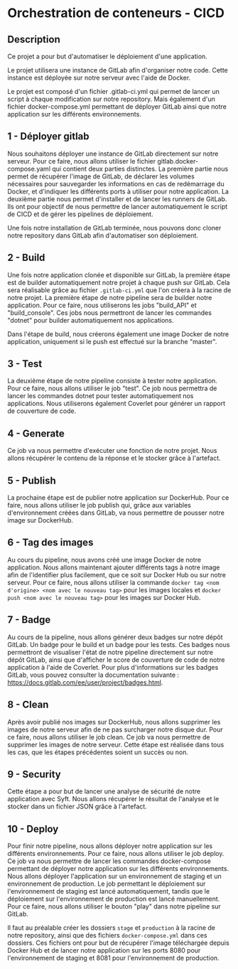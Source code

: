 #  Orchestration de conteneurs - CICD

## Description 

Ce projet a pour but d'automatiser le déploiement d'une application.

Le projet utilisera une instance de GitLab afin d'organiser notre code. Cette instance est déployée sur notre serveur avec l'aide de Docker.

Le projet est composé d'un fichier .gitlab-ci.yml qui permet de lancer un script à chaque modification sur notre repository. Mais également d'un fichier docker-compose.yml permettant de déployer GitLab ainsi que notre application sur les différents environnements.

## 1 - Déployer gitlab

Nous souhaitons déployer une instance de GitLab directement sur notre serveur. Pour ce faire, nous allons utiliser le fichier gitlab.docker-compose.yaml qui contient deux parties distinctes. La première partie nous permet de récupérer l'image de GitLab, de déclarer les volumes nécessaires pour sauvegarder les informations en cas de redémarrage du Docker, et d'indiquer les différents ports à utiliser pour notre application. La deuxième partie nous permet d'installer et de lancer les runners de GitLab. Ils ont pour objectif de nous permettre de lancer automatiquement le script de CICD et de gérer les pipelines de déploiement.

Une fois notre installation de GitLab terminée, nous pouvons donc cloner notre repository dans GitLab afin d'automatiser son déploiement.

## 2 - Build 

Une fois notre application clonée et disponible sur GitLab, la première étape est de builder automatiquement notre projet à chaque push sur GitLab. Cela sera réalisable grâce au fichier `.gitlab-ci.yml` que l'on créera à la racine de notre projet. La première étape de notre pipeline sera de builder notre application. Pour ce faire, nous utiliserons les jobs "build_API" et "build_console". Ces jobs nous permettront de lancer les commandes "dotnet" pour builder automatiquement nos applications.

Dans l'étape de build, nous créerons également une image Docker de notre application, uniquement si le push est effectué sur la branche "master".

## 3 - Test

La deuxième étape de notre pipeline consiste à tester notre application. Pour ce faire, nous allons utiliser le job "test". Ce job nous permettra de lancer les commandes dotnet pour tester automatiquement nos applications. Nous utiliserons également Coverlet pour générer un rapport de couverture de code.

## 4 - Generate

Ce job va nous permettre d'exécuter une fonction de notre projet. Nous allons récupérer le contenu de la réponse et le stocker grâce à l'artefact.

## 5 - Publish

La prochaine étape est de publier notre application sur DockerHub. Pour ce faire, nous allons utiliser le job publish qui, grâce aux variables d'environnement créées dans GitLab, va nous permettre de pousser notre image sur DockerHub.

## 6 - Tag des images

Au cours du pipeline, nous avons créé une image Docker de notre application. Nous allons maintenant ajouter différents tags à notre image afin de l'identifier plus facilement, que ce soit sur Docker Hub ou sur notre serveur. Pour ce faire, nous allons utiliser la commande `docker tag <nom d'origine> <nom avec le nouveau tag>` pour les images locales et `docker push <nom avec le nouveau tag>` pour les images sur Docker Hub.

## 7 - Badge

Au cours de la pipeline, nous allons générer deux badges sur notre dépôt GitLab. Un badge pour le build et un badge pour les tests. Ces badges nous permettront de visualiser l'état de notre pipeline directement sur notre dépôt GitLab, ainsi que d'afficher le score de couverture de code de notre application à l'aide de Coverlet. Pour plus d'informations sur les badges GitLab, vous pouvez consulter la documentation suivante : https://docs.gitlab.com/ee/user/project/badges.html.

## 8 - Clean

Après avoir publié nos images sur DockerHub, nous allons supprimer les images de notre serveur afin de ne pas surcharger notre disque dur. Pour ce faire, nous allons utiliser le job clean. Ce job va nous permettre de supprimer les images de notre serveur. Cette étape est réalisée dans tous les cas, que les étapes précédentes soient un succès ou non.

## 9 - Security

Cette étape a pour but de lancer une analyse de sécurité de notre application avec Syft. Nous allons récupérer le résultat de l'analyse et le stocker dans un fichier JSON grâce à l'artefact.


## 10 - Deploy

Pour finir notre pipeline, nous allons déployer notre application sur les différents environnements. Pour ce faire, nous allons utiliser le job deploy. Ce job va nous permettre de lancer les commandes docker-compose permettant de déployer notre application sur les différents environnements. Nous allons déployer l'application sur un environnement de staging et un environnement de production. Le job permettant le déploiement sur l'environnement de staging est lancé automatiquement, tandis que le déploiement sur l'environnement de production est lancé manuellement. Pour ce faire, nous allons utiliser le bouton "play" dans notre pipeline sur GitLab.

Il faut au préalable créer les dossiers `stage` et `production` à la racine de notre repository, ainsi que des fichiers `docker-compose.yml` dans ces dossiers. Ces fichiers ont pour but de récupérer l'image téléchargée depuis Docker Hub et de lancer notre application sur les ports 8080 pour l'environnement de staging et 8081 pour l'environnement de production.